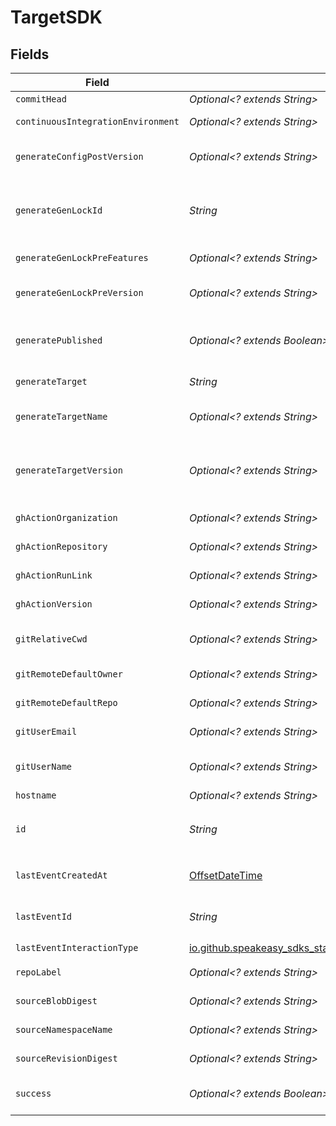 # TargetSDK


## Fields

| Field                                                                                                                  | Type                                                                                                                   | Required                                                                                                               | Description                                                                                                            |
| ---------------------------------------------------------------------------------------------------------------------- | ---------------------------------------------------------------------------------------------------------------------- | ---------------------------------------------------------------------------------------------------------------------- | ---------------------------------------------------------------------------------------------------------------------- |
| `commitHead`                                                                                                           | *Optional<? extends String>*                                                                                           | :heavy_minus_sign:                                                                                                     | Remote commit ID.                                                                                                      |
| `continuousIntegrationEnvironment`                                                                                     | *Optional<? extends String>*                                                                                           | :heavy_minus_sign:                                                                                                     | Name of the CI environment.                                                                                            |
| `generateConfigPostVersion`                                                                                            | *Optional<? extends String>*                                                                                           | :heavy_minus_sign:                                                                                                     | Version of the generated target (post generation)                                                                      |
| `generateGenLockId`                                                                                                    | *String*                                                                                                               | :heavy_check_mark:                                                                                                     | gen.lock ID (expected to be a uuid). The same as `id`. A unique identifier for the target.                             |
| `generateGenLockPreFeatures`                                                                                           | *Optional<? extends String>*                                                                                           | :heavy_minus_sign:                                                                                                     | Features prior to generation                                                                                           |
| `generateGenLockPreVersion`                                                                                            | *Optional<? extends String>*                                                                                           | :heavy_minus_sign:                                                                                                     | Artifact version for the Previous Generation                                                                           |
| `generatePublished`                                                                                                    | *Optional<? extends Boolean>*                                                                                          | :heavy_minus_sign:                                                                                                     | Indicates whether the target was considered published.                                                                 |
| `generateTarget`                                                                                                       | *String*                                                                                                               | :heavy_check_mark:                                                                                                     | eg `typescript`, `terraform`, `python`                                                                                 |
| `generateTargetName`                                                                                                   | *Optional<? extends String>*                                                                                           | :heavy_minus_sign:                                                                                                     | The name of the target as defined by the user.                                                                         |
| `generateTargetVersion`                                                                                                | *Optional<? extends String>*                                                                                           | :heavy_minus_sign:                                                                                                     | The version of the Speakeasy generator for this target eg v2 of the typescript generator.                              |
| `ghActionOrganization`                                                                                                 | *Optional<? extends String>*                                                                                           | :heavy_minus_sign:                                                                                                     | GitHub organization of the action.                                                                                     |
| `ghActionRepository`                                                                                                   | *Optional<? extends String>*                                                                                           | :heavy_minus_sign:                                                                                                     | GitHub repository of the action.                                                                                       |
| `ghActionRunLink`                                                                                                      | *Optional<? extends String>*                                                                                           | :heavy_minus_sign:                                                                                                     | Link to the GitHub action run.                                                                                         |
| `ghActionVersion`                                                                                                      | *Optional<? extends String>*                                                                                           | :heavy_minus_sign:                                                                                                     | Version of the GitHub action.                                                                                          |
| `gitRelativeCwd`                                                                                                       | *Optional<? extends String>*                                                                                           | :heavy_minus_sign:                                                                                                     | Current working directory relative to the git root.                                                                    |
| `gitRemoteDefaultOwner`                                                                                                | *Optional<? extends String>*                                                                                           | :heavy_minus_sign:                                                                                                     | Default owner for git remote.                                                                                          |
| `gitRemoteDefaultRepo`                                                                                                 | *Optional<? extends String>*                                                                                           | :heavy_minus_sign:                                                                                                     | Default repository name for git remote.                                                                                |
| `gitUserEmail`                                                                                                         | *Optional<? extends String>*                                                                                           | :heavy_minus_sign:                                                                                                     | User email from git configuration.                                                                                     |
| `gitUserName`                                                                                                          | *Optional<? extends String>*                                                                                           | :heavy_minus_sign:                                                                                                     | User's name from git configuration. (not GitHub username)                                                              |
| `hostname`                                                                                                             | *Optional<? extends String>*                                                                                           | :heavy_minus_sign:                                                                                                     | Remote hostname.                                                                                                       |
| `id`                                                                                                                   | *String*                                                                                                               | :heavy_check_mark:                                                                                                     | Unique identifier of the target the same as `generate_gen_lock_id`                                                     |
| `lastEventCreatedAt`                                                                                                   | [OffsetDateTime](https://docs.oracle.com/javase/8/docs/api/java/time/OffsetDateTime.html)                              | :heavy_check_mark:                                                                                                     | Timestamp when the event was created in the database.                                                                  |
| `lastEventId`                                                                                                          | *String*                                                                                                               | :heavy_check_mark:                                                                                                     | Unique identifier of the last event for the target                                                                     |
| `lastEventInteractionType`                                                                                             | [io.github.speakeasy_sdks_staging.javaclientsdk.models.shared.InteractionType](../../models/shared/InteractionType.md) | :heavy_check_mark:                                                                                                     | Type of interaction.                                                                                                   |
| `repoLabel`                                                                                                            | *Optional<? extends String>*                                                                                           | :heavy_minus_sign:                                                                                                     | Label of the git repository.                                                                                           |
| `sourceBlobDigest`                                                                                                     | *Optional<? extends String>*                                                                                           | :heavy_minus_sign:                                                                                                     | The blob digest of the source.                                                                                         |
| `sourceNamespaceName`                                                                                                  | *Optional<? extends String>*                                                                                           | :heavy_minus_sign:                                                                                                     | The namespace name of the source.                                                                                      |
| `sourceRevisionDigest`                                                                                                 | *Optional<? extends String>*                                                                                           | :heavy_minus_sign:                                                                                                     | The revision digest of the source.                                                                                     |
| `success`                                                                                                              | *Optional<? extends Boolean>*                                                                                          | :heavy_minus_sign:                                                                                                     | Indicates whether the event was successful.                                                                            |